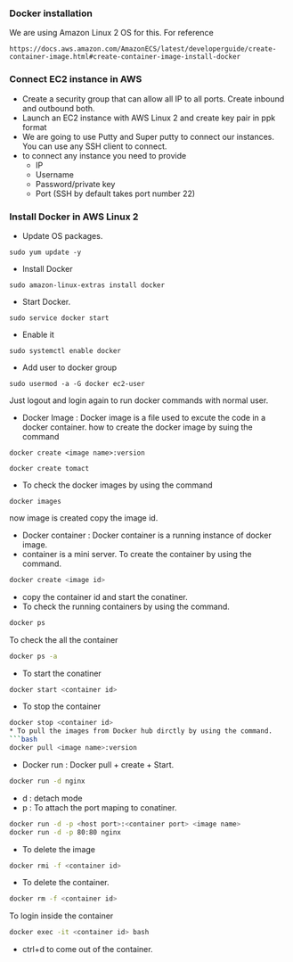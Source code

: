 ### Docker installation
                                             
We are using Amazon Linux 2 OS for this. For reference

```
https://docs.aws.amazon.com/AmazonECS/latest/developerguide/create-container-image.html#create-container-image-install-docker
```
### Connect EC2 instance in AWS

* Create a security group that can allow all IP to all ports. Create inbound and outbound both.
* Launch an EC2 instance with AWS Linux 2 and create key pair in ppk format
* We are going to use Putty and Super putty to connect our instances. You can use any SSH client to connect.
* to connect any instance you need to provide
    * IP
    * Username
    * Password/private key
    * Port (SSH by default takes port number 22)

### Install Docker in AWS Linux 2

* Update OS packages.
```
sudo yum update -y
```

* Install Docker
```
sudo amazon-linux-extras install docker
```

* Start Docker.

```
sudo service docker start
```

* Enable it

```
sudo systemctl enable docker
```

* Add user to docker group

```
sudo usermod -a -G docker ec2-user
```

Just logout and login again to run docker commands with normal user.


* Docker Image : Docker image is a file used to excute the code in a docker container.
how to create the docker image by suing the command
```
docker create <image name>:version
```
```
docker create tomact
```
* To check the docker images by using the command
```
docker images
```
now image is created copy the image id.
* Docker container : Docker container is a running instance of docker image.
* container is a mini server.
To create the container by using the command.
```bash
docker create <image id>
```
* copy the container id and start the conatiner.
* To check the running containers by using the command.
```bash
docker ps
```
To check the all the container
```bash
docker ps -a
```
* To start the conatiner  
```bash
docker start <container id>
```
* To stop the container
```bash
docker stop <container id>
* To pull the images from Docker hub dirctly by using the command.
```bash
docker pull <image name>:version
```
* Docker run  : Docker pull + create + Start.
```bash
docker run -d nginx
```
* d : detach mode
* p : To attach the port maping to conatiner.
```bash
docker run -d -p <host port>:<container port> <image name>
docker run -d -p 80:80 nginx
```
* To delete the image 
```bash
docker rmi -f <container id>
```
* To delete the container.
```bash
docker rm -f <container id>
```
To login inside the container
```bash
docker exec -it <container id> bash
```
* ctrl+d to come out of the container.


